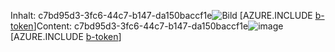 <span data-ttu-id="6cc81-101">Inhalt: c7bd95d3-3fc6-44c7-b147-da150baccf1e![Bild](25138e49-efe2-4dbe-aa5a-c9336fdbafca.png)
[AZURE.INCLUDE [b-token](197201ef-58a7-4890-af16-06156860d8b4.md)]</span><span class="sxs-lookup"><span data-stu-id="6cc81-101">Content: c7bd95d3-3fc6-44c7-b147-da150baccf1e![image](25138e49-efe2-4dbe-aa5a-c9336fdbafca.png)
[AZURE.INCLUDE [b-token](197201ef-58a7-4890-af16-06156860d8b4.md)]</span></span>
